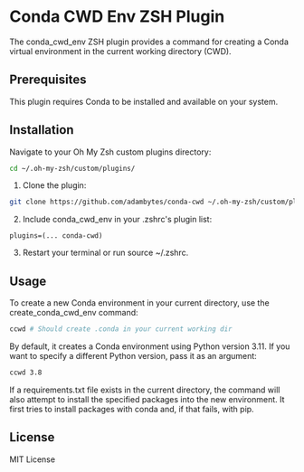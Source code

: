 # Conda CWD Env ZSH Plugin

The conda_cwd_env ZSH plugin provides a command for creating a Conda virtual environment in the current working directory (CWD).

## Prerequisites

This plugin requires Conda to be installed and available on your system.

## Installation

Navigate to your Oh My Zsh custom plugins directory:

```bash
cd ~/.oh-my-zsh/custom/plugins/
```

1. Clone the plugin:

  ```bash
  git clone https://github.com/adambytes/conda-cwd ~/.oh-my-zsh/custom/plugins/conda-cwd
  ```

2. Include conda_cwd_env in your .zshrc's plugin list:

```config
plugins=(... conda-cwd)
```

3. Restart your terminal or run source ~/.zshrc.

## Usage

To create a new Conda environment in your current directory, use the create_conda_cwd_env command:

```bash
ccwd # Should create .conda in your current working dir
```

By default, it creates a Conda environment using Python version 3.11. If you want to specify a different Python version, pass it as an argument:

```bash
ccwd 3.8
```

If a requirements.txt file exists in the current directory, the command will also attempt to install the specified packages into the new environment. It first tries to install packages with conda and, if that fails, with pip.

## License

MIT License
